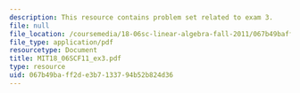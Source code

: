 ```yaml
---
description: This resource contains problem set related to exam 3.
file: null
file_location: /coursemedia/18-06sc-linear-algebra-fall-2011/067b49baff2de3b7133794b52b824d36_MIT18_06SCF11_ex3.pdf
file_type: application/pdf
resourcetype: Document
title: MIT18_06SCF11_ex3.pdf
type: resource
uid: 067b49ba-ff2d-e3b7-1337-94b52b824d36
---
```

